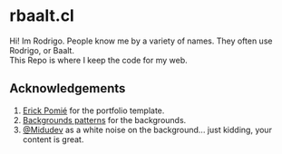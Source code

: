 # rbaalt.cl

Hi! Im Rodrigo. People know me by a variety of names. They often use Rodrigo, or Baalt.  
This Repo is where I keep the code for my web.

## Acknowledgements

1. [Erick Pomié](https://erickvpomie.vercel.app/) for the portfolio template.
2. [Backgrounds patterns](https://www.svgbackgrounds.com/set/free-svg-backgrounds-and-patterns/) for the backgrounds.
3. [@Midudev](https://github.com/midudev) as a white noise on the background... just kidding, your content is great.

